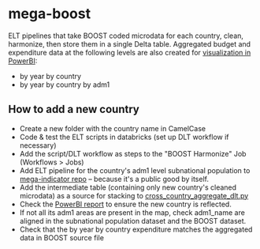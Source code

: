 # mega-boost

ELT pipelines that take BOOST coded microdata for each country, clean, harmonize, then store them in a single Delta table. Aggregated budget and expenditure data at the following levels are also created for [visualization in PowerBI](https://app.powerbi.com/groups/627247ef-7122-4351-95f1-86ecacb49b62/reports/c5e8859a-8737-44f5-b950-9be40608e76d/ReportSection?action=OpenReport&pbi_source=ChatInTeams&bookmarkGuid=c6b50c1f-fead-4f60-97ad-920bd128d676):
- by year by country 
- by year by country by adm1

## How to add a new country
- Create a new folder with the country name in CamelCase
- Code & test the ELT scripts in databricks (set up DLT workflow if necessary)
- Add the script/DLT workflow as steps to the "BOOST Harmonize" Job (Workflows > Jobs)
- Add ELT pipeline for the country's adm1 level subnational population to [mega-indicator repo](https://github.com/weilu/mega-indicators/tree/main/population) – because it's a public good by itself.
- Add the intermediate table (containing only new country's cleaned microdata) as a source for stacking to [cross_country_aggregate_dlt.py](cross_country_aggregate_dlt.py)
- Check the [PowerBI report](https://app.powerbi.com/groups/627247ef-7122-4351-95f1-86ecacb49b62/reports/c5e8859a-8737-44f5-b950-9be40608e76d/ReportSection?action=OpenReport&pbi_source=ChatInTeams&bookmarkGuid=c6b50c1f-fead-4f60-97ad-920bd128d676) to ensure the new country is reflected.
- If not all its adm1 areas are present in the map, check adm1_name are aligned in the subnational population dataset and the BOOST dataset.
- Check that the by year by country expenditure matches the aggregated data in BOOST source file
